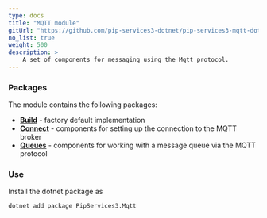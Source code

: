 ```yaml
---
type: docs
title: "MQTT module"
gitUrl: "https://github.com/pip-services3-dotnet/pip-services3-mqtt-dotnet"
no_list: true
weight: 500
description: > 
    A set of components for messaging using the Mqtt protocol. 
---
```


### Packages

The module contains the following packages:
- [**Build**](build) - factory default implementation
- [**Connect**](connect) - components for setting up the connection to the MQTT broker
- [**Queues**](queues) - components for working with a message queue via the MQTT protocol


### Use

Install the dotnet package as
```bash
dotnet add package PipServices3.Mqtt
```
